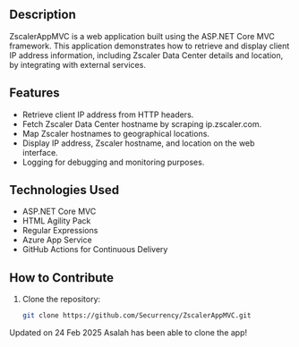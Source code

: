 ## Description

ZscalerAppMVC is a web application built using the ASP.NET Core MVC framework. This application demonstrates how to retrieve and display client IP address information, including Zscaler Data Center details and location, by integrating with external services.

## Features

- Retrieve client IP address from HTTP headers.
- Fetch Zscaler Data Center hostname by scraping ip.zscaler.com.
- Map Zscaler hostnames to geographical locations.
- Display IP address, Zscaler hostname, and location on the web interface.
- Logging for debugging and monitoring purposes.

## Technologies Used

- ASP.NET Core MVC
- HTML Agility Pack
- Regular Expressions
- Azure App Service
- GitHub Actions for Continuous Delivery

## How to Contribute

1. Clone the repository:
   ```bash
   git clone https://github.com/Securrency/ZscalerAppMVC.git
   
Updated on 24 Feb 2025
Asalah has been able to clone the app!